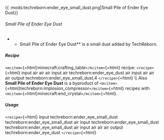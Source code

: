{{ :mods:techreborn:ender_eye_small_dust.png|Small Pile of
Ender Eye Dust}}

###### Small Pile of Ender Eye Dust

-   -   Small Pile of Ender Eye Dust** is a small dust added by
        TechReborn.

##### Recipe

`<mcitem>`{=html}minecraft:crafting_table`</mcitem>`{=html} recipe:
`<recipe>`{=html} input air air air input air techreborn:ender_eye_dust
air input air air air output techreborn:ender_eye_small_dust,4
`</recipe>`{=html} \\\\ Also **Small Pile of Ender Eye Dust** is a
byproduct of
`<mcitem>`{=html}techreborn:implosion_compressor`</mcitem>`{=html}
recipes with `<mcitem>`{=html}minecraft:end_crystal`</mcitem>`{=html}.

##### Usage

`<recipe>`{=html} input techreborn:ender_eye_small_dust
techreborn:ender_eye_small_dust air input
techreborn:ender_eye_small_dust techreborn:ender_eye_small_dust air
input air air air output techreborn:ender_eye_dust `</recipe>`{=html}
